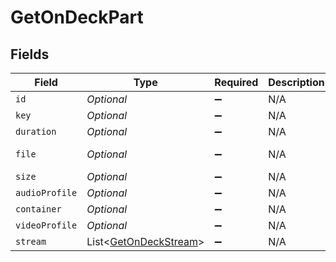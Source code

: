 # GetOnDeckPart


## Fields

| Field                                                               | Type                                                                | Required                                                            | Description                                                         | Example                                                             |
| ------------------------------------------------------------------- | ------------------------------------------------------------------- | ------------------------------------------------------------------- | ------------------------------------------------------------------- | ------------------------------------------------------------------- |
| `id`                                                                | *Optional<Double>*                                                  | :heavy_minus_sign:                                                  | N/A                                                                 | 80994                                                               |
| `key`                                                               | *Optional<String>*                                                  | :heavy_minus_sign:                                                  | N/A                                                                 | /library/parts/80994/1655007810/file.mkv                            |
| `duration`                                                          | *Optional<Double>*                                                  | :heavy_minus_sign:                                                  | N/A                                                                 | 420080                                                              |
| `file`                                                              | *Optional<String>*                                                  | :heavy_minus_sign:                                                  | N/A                                                                 | /tvshows/Bluey (2018)/Bluey (2018) - S02E33 - Circus.mkv            |
| `size`                                                              | *Optional<Double>*                                                  | :heavy_minus_sign:                                                  | N/A                                                                 | 55148931                                                            |
| `audioProfile`                                                      | *Optional<String>*                                                  | :heavy_minus_sign:                                                  | N/A                                                                 | lc                                                                  |
| `container`                                                         | *Optional<String>*                                                  | :heavy_minus_sign:                                                  | N/A                                                                 | mkv                                                                 |
| `videoProfile`                                                      | *Optional<String>*                                                  | :heavy_minus_sign:                                                  | N/A                                                                 | main                                                                |
| `stream`                                                            | List<[GetOnDeckStream](../../models/operations/GetOnDeckStream.md)> | :heavy_minus_sign:                                                  | N/A                                                                 |                                                                     |